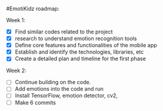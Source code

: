 #EmotiKidz roadmap:

Week 1:

- [x]  Find similar codes related to the project
- [x] research to understand emotion recognition tools
- [x] Define core features and functionalities of the mobile app
- [x] Establish and identify the technologies, libraries, etc
 - [x] Create a detailed plan and timeline for the first phase
 
Week 2:

- [ ]  Continue building on the code.
 - [ ] Add emotions into the code and run
- [ ]  Install TensorFlow, emotion detector, cv2,
 - [ ] Make 6 commits
